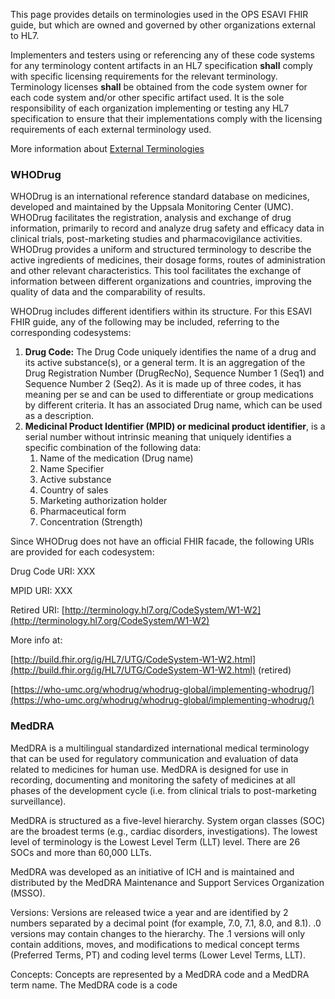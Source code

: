 This page provides details on terminologies used in the OPS ESAVI FHIR guide, but which are owned and governed by other organizations external to HL7.

Implementers and testers using or referencing any of these code systems for any terminology content artifacts in an HL7 specification **shall** comply with specific licensing requirements for the relevant terminology. Terminology licenses **shall** be obtained from the code system owner for each code system and/or other specific artifact used. It is the sole responsibility of each organization implementing or testing any HL7 specification to ensure that their implementations comply with the licensing requirements of each external terminology used.

More information about [External Terminologies](https://confluence.hl7.org/display/TA/External+Terminologies+-+Information)


### WHODrug

WHODrug is an international reference standard database on medicines, developed and maintained by the Uppsala Monitoring Center (UMC). WHODrug facilitates the registration, analysis and exchange of drug information, primarily to record and analyze drug safety and efficacy data in clinical trials, post-marketing studies and pharmacovigilance activities. WHODrug provides a uniform and structured terminology to describe the active ingredients of medicines, their dosage forms, routes of administration and other relevant characteristics. This tool facilitates the exchange of information between different organizations and countries, improving the quality of data and the comparability of results.

WHODrug includes different identifiers within its structure. For this ESAVI FHIR guide, any of the following may be included, referring to the corresponding codesystems:

1. **Drug Code:** The Drug Code uniquely identifies the name of a drug and its active substance(s), or a general term. It is an aggregation of the Drug Registration Number (DrugRecNo), Sequence Number 1 (Seq1) and Sequence Number 2 (Seq2). As it is made up of three codes, it has meaning per se and can be used to differentiate or group medications by different criteria. It has an associated Drug name, which can be used as a description.
2. **Medicinal Product Identifier (MPID) or medicinal product identifier**, is a serial number without intrinsic meaning that uniquely identifies a specific combination of the following data:
     1. Name of the medication (Drug name)
     2. Name Specifier
     3. Active substance
     4. Country of sales
     5. Marketing authorization holder
     6. Pharmaceutical form
     7. Concentration (Strength)

Since WHODrug does not have an official FHIR facade, the following URIs are provided for each codesystem:

Drug Code URI: XXX

MPID URI: XXX

Retired URI: [http://terminology.hl7.org/CodeSystem/W1-W2](http://terminology.hl7.org/CodeSystem/W1-W2)

More info at:

[http://build.fhir.org/ig/HL7/UTG/CodeSystem-W1-W2.html](http://build.fhir.org/ig/HL7/UTG/CodeSystem-W1-W2.html) (retired)

[https://who-umc.org/whodrug/whodrug-global/implementing-whodrug/](https://who-umc.org/whodrug/whodrug-global/implementing-whodrug/)


### MedDRA

MedDRA is a multilingual standardized international medical terminology that can be used for regulatory communication and evaluation of data related to medicines for human use. MedDRA is designed for use in recording, documenting and monitoring the safety of medicines at all phases of the development cycle (i.e. from clinical trials to post-marketing surveillance).

MedDRA is structured as a five-level hierarchy. System organ classes (SOC) are the broadest terms (e.g., cardiac disorders, investigations). The lowest level of terminology is the Lowest Level Term (LLT) level. There are 26 SOCs and more than 60,000 LLTs.

MedDRA was developed as an initiative of ICH and is maintained and distributed by the MedDRA Maintenance and Support Services Organization (MSSO).

Versions: Versions are released twice a year and are identified by 2 numbers separated by a decimal point (for example, 7.0, 7.1, 8.0, and 8.1). .0 versions may contain changes to the hierarchy. The .1 versions will only contain additions, moves, and modifications to medical concept terms (Preferred Terms, PT) and coding level terms (Lower Level Terms, LLT).

Concepts: Concepts are represented by a MedDRA code and a MedDRA term name. The MedDRA code is a code